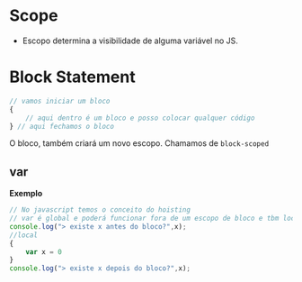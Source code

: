 # Scope

* Escopo determina a visibilidade de alguma variável no JS.

# Block Statement

``` js
// vamos iniciar um bloco
{
    // aqui dentro é um bloco e posso colocar qualquer código
} // aqui fechamos o bloco
```

O bloco, também  criará um novo escopo. Chamamos de `block-scoped`

## var

**Exemplo**
``` js
// No javascript temos o conceito do hoisting
// var é global e poderá funcionar fora de um escopo de bloco e tbm local
console.log("> existe x antes do bloco?",x);
//local
{
    var x = 0
}
console.log("> existe x depois do bloco?",x);
```